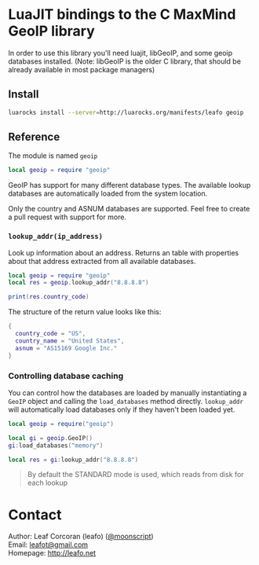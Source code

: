 
# LuaJIT bindings to the C MaxMind GeoIP library

In order to use this library you'll need luajit, libGeoIP, and some geoip
databases installed. (Note: libGeoIP is the older C library, that should be
already available in most package managers)

## Install

```bash
luarocks install --server=http://luarocks.org/manifests/leafo geoip
```

## Reference

The module is named `geoip`

```lua
local geoip = require "geoip"
```

GeoIP has support for many different database types.  The available lookup
databases are automatically loaded from the system location.

Only the country and ASNUM databases are supported. Feel free to create a pull
request with support for more.

### `lookup_addr(ip_address)`

Look up information about an address. Returns an table with properties about
that address extracted from all available databases.


```lua
local geoip = require "geoip"
local res = geoip.lookup_addr("8.8.8.8")

print(res.country_code)
```

The structure of the return value looks like this:

```lua
{
  country_code = "US",
  country_name = "United States",
  asnum = "AS15169 Google Inc."
}
```

### Controlling database caching

You can control how the databases are loaded by manually instantiating a
`GeoIP` object and calling the `load_databases` method directly. `lookup_addr`
will automatically load databases only if they haven't been loaded yet.

```lua
local geoip = require("geoip")

local gi = geoip.GeoIP()
gi:load_databases("memory")

local res = gi:lookup_addr("8.8.8.8")
```

> By default the STANDARD mode is used, which reads from disk for each lookup


# Contact

Author: Leaf Corcoran (leafo) ([@moonscript](http://twitter.com/moonscript))  
Email: leafot@gmail.com  
Homepage: <http://leafo.net>  

